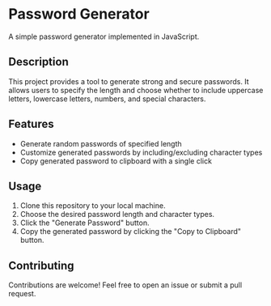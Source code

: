 # Password Generator

A simple password generator implemented in JavaScript.

## Description

This project provides a tool to generate strong and secure passwords. It allows users to specify the length and choose whether to include uppercase letters, lowercase letters, numbers, and special characters.

## Features

- Generate random passwords of specified length
- Customize generated passwords by including/excluding character types
- Copy generated password to clipboard with a single click

## Usage

1. Clone this repository to your local machine.
2. Choose the desired password length and character types.
3. Click the "Generate Password" button.
4. Copy the generated password by clicking the "Copy to Clipboard" button.

## Contributing

Contributions are welcome! Feel free to open an issue or submit a pull request.
